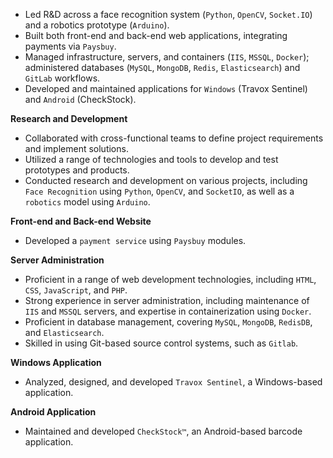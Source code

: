 - Led R&D across a face recognition system (`Python`, `OpenCV`, `Socket.IO`) and a robotics prototype (`Arduino`).
- Built both front-end and back-end web applications, integrating payments via `Paysbuy`.
- Managed infrastructure, servers, and containers (`IIS`, `MSSQL`, `Docker`); administered databases (`MySQL`, `MongoDB`, `Redis`, `Elasticsearch`) and `GitLab` workflows.
- Developed and maintained applications for `Windows` (Travox Sentinel) and `Android` (CheckStock).

**Research and Development**

- Collaborated with cross-functional teams to define project requirements and implement solutions.
- Utilized a range of technologies and tools to develop and test prototypes and products.
- Conducted research and development on various projects, including `Face Recognition` using `Python`, `OpenCV`, and `SocketIO`, as well as a `robotics` model using `Arduino`.

**Front-end and Back-end Website**

- Developed a `payment service` using `Paysbuy` modules.

**Server Administration**

- Proficient in a range of web development technologies, including `HTML`, `CSS`, `JavaScript`, and `PHP`.
- Strong experience in server administration, including maintenance of `IIS` and `MSSQL` servers, and expertise in containerization using `Docker`.
- Proficient in database management, covering `MySQL`, `MongoDB`, `RedisDB`, and `Elasticsearch`.
- Skilled in using Git-based source control systems, such as `Gitlab`.

**Windows Application**

- Analyzed, designed, and developed `Travox Sentinel`, a Windows-based application.

**Android Application**

- Maintained and developed `CheckStock™`, an Android-based barcode application.
